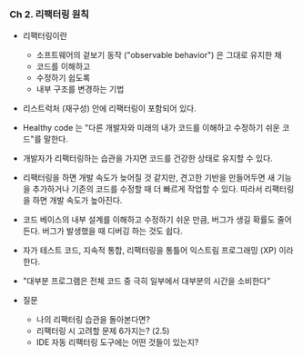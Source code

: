 ### Ch 2. 리팩터링 원칙

- 리팩터링이란

  - 소프트웨어의 겉보기 동작 ("observable behavior") 은 그대로 유지한 채
  - 코드를 이해하고
  - 수정하기 쉽도록
  - 내부 구조를 변경하는 기법

- 리스트럭처 (재구성) 안에 리팩터링이 포함되어 있다.

- Healthy code 는 "다른 개발자와 미래의 내가 코드를 이해하고 수정하기 쉬운 코드"를 말한다.

- 개발자가 리팩터링하는 습관을 가지면 코드를 건강한 상태로 유지할 수 있다.

- 리팩터링을 하면 개발 속도가 늦어질 것 같지만, 견고한 기반을 만들어두면 새 기능을 추가하거나 기존의 코드를 수정할 때 더 빠르게 작업할 수 있다. 따라서 리팩터링을 하면 개발 속도가 높아진다.

- 코드 베이스의 내부 설계를 이해하고 수정하기 쉬운 만큼, 버그가 생길 확률도 줄어든다. 버그가 발생했을 때 디버깅 하는 것도 쉽다.

- 자가 테스트 코드, 지속적 통합, 리팩터링을 통틀어 익스트림 프로그래밍 (XP) 이라 한다.

- "대부분 프로그램은 전체 코드 중 극히 일부에서 대부분의 시간을 소비한다"

- 질문
  - 나의 리팩터링 습관을 돌아본다면?
  - 리팩터링 시 고려할 문제 6가지는? (2.5)
  - IDE 자동 리팩터링 도구에는 어떤 것들이 있는지?
